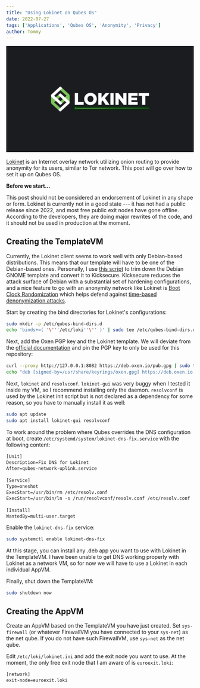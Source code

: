 ```yaml
---
title: "Using Lokinet on Qubes OS"
date: 2022-07-27
tags: ['Applications', 'Qubes OS', 'Anonymity', 'Privacy']
author: Tommy
---
```


![Lokinet](lokinet.png)

[Lokinet](https://lokinet.org) is an Internet overlay network utilizing onion routing to provide anonymity for its users, similar to Tor network. This post will go over how to set it up on Qubes OS.

**Before we start...**

This post should not be considered an endorsement of Lokinet in any shape or form. Lokinet is currently not in a good state --- it has not had a public release since 2022, and most free public exit nodes have gone offline. According to the developers, they are doing major rewrites of the code, and it should not be used in production at the moment.

## Creating the TemplateVM

Currently, the Lokinet client seems to work well with only Debian-based distributions. This means that our template will have to be one of the Debian-based ones. Personally, I use [this script](https://github.com/TommyTran732/QubesOS-Scripts/blob/main/debian-gnome/debian-gnome.sh) to trim down the Debian GNOME template and convert it to Kicksecure. Kicksecure reduces the attack surface of Debian with a substantial set of hardening configurations, and a nice feature to go with an anonymity network like Lokinet is [Boot Clock Randomization](https://www.kicksecure.com/wiki/Boot_Clock_Randomization) which helps defend against [time-based denonymization attacks](https://www.whonix.org/wiki/Time_Attacks).

Start by creating the bind directories for Lokinet's configurations:

```bash
sudo mkdir -p /etc/qubes-bind-dirs.d
echo 'binds+=( '\'''/etc/loki''\'' )' | sudo tee /etc/qubes-bind-dirs.d/50_user.conf 
```

Next, add the Oxen PGP key and the Lokinet template. We will deviate from the [official documentation](https://github.com/oxen-io/lokinet/blob/dev/docs/install.md#linux-install) and pin the PGP key to only be used for this repository:

```bash
curl --proxy http://127.0.0.1:8082 https://deb.oxen.io/pub.gpg | sudo tee /usr/share/keyrings/oxen.gpg
echo "deb [signed-by=/usr/share/keyrings/oxen.gpg] https://deb.oxen.io $(lsb_release -sc) main" | sudo tee /etc/apt/sources.list.d/oxen.list
```

Next, `lokinet` and `resolvconf`. `lokinet-gui` was very buggy when I tested it inside my VM, so I recommend installing only the daemon. `resolvconf` is used by the Lokinet init script but is not declared as a dependency for some reason, so you have to manually install it as well:

```bash
sudo apt update
sudo apt install lokinet-gui resolvconf
```

To work around the problem where Qubes overrides the DNS configuration at boot, create `/etc/systemd/system/lokinet-dns-fix.service` with the following content:

```
[Unit]
Description=Fix DNS for Lokinet
After=qubes-network-uplink.service

[Service]
Type=oneshot
ExecStart=/usr/bin/rm /etc/resolv.conf
ExecStart=/usr/bin/ln -s /run/resolvconf/resolv.conf /etc/resolv.conf

[Install]
WantedBy=multi-user.target
```



Enable the `lokinet-dns-fix` service:

```bash
sudo systemctl enable lokinet-dns-fix
```

At this stage, you can install any .deb app you want to use with Lokinet in the TemplateVM. I have been unable to get DNS working properly with Lokinet as a network VM, so for now we will have to use a Lokinet in each individual AppVM. 

Finally, shut down the TemplateVM:

```bash
sudo shutdown now
```

## Creating the AppVM

Create an AppVM based on the TemplateVM you have just created. Set `sys-firewall` (or whatever FirewallVM you have connected to your `sys-net`) as the net qube. If you do not have such FirewallVM, use `sys-net` as the net qube.

Edit `/etc/loki/lokinet.ini` and add the exit node you want to use. At the moment, the only free exit node that I am aware of is `euroexit.loki`:

```
[network]
exit-node=euroexit.loki
```
